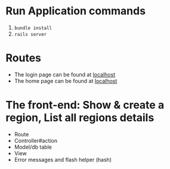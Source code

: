 # Run Application commands

1. `bundle install`
2. `rails server`

# Routes

- The login page can be found at [localhost](http://127.0.0.1:3000/)
- The home page can be found at [localhost](http://127.0.0.1:3000/home)

# The front-end: Show & create a region, List all regions details

- Route
- Controller#action
- Model/db table
- View
- Error messages and flash helper (hash)
